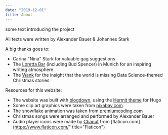 ```yaml
---
date: "2019-12-01"
title: About
---
```


some text introducing the project

All texts were written by Alexander Bauer & Johannes Stark

A big thanks goes to:

* Carina "Nina" Stark for valuable gag suggestions
* The [Loretta Bar](http://www.loretta-bar.de/) (including Bud Spencer) in Munich
for an inspiring writing atmosphere
* The [Wank](https://zugspitze.de/en/winter/mountain/wank) for the insight
that the world is missing Data Science-themed Christmas stories


Resources for this website:

* The website was built with [blogdown](https://github.com/rstudio/blogdown),
using the [Hermit theme](https://github.com/Track3/hermit) for Hugo
* Some clip art graphics were taken from [pixabay.com](https://pixabay.com/users/3455592-3455592/)
* The snowflake animation was taken from [premiumcoding.com](https://premiumcoding.com/css3-tricks-falling-snow-css/)
* Christmas songs were arranged and performed by Alexander Bauer
* Audio player icons were made by [Chanut](https://www.flaticon.com/authors/chanut)
from [flaticon.com](https://www.flaticon.com/" title="Flaticon")
